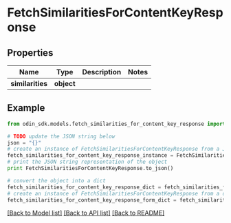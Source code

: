 # FetchSimilaritiesForContentKeyResponse


## Properties

Name | Type | Description | Notes
------------ | ------------- | ------------- | -------------
**similarities** | **object** |  | 

## Example

```python
from odin_sdk.models.fetch_similarities_for_content_key_response import FetchSimilaritiesForContentKeyResponse

# TODO update the JSON string below
json = "{}"
# create an instance of FetchSimilaritiesForContentKeyResponse from a JSON string
fetch_similarities_for_content_key_response_instance = FetchSimilaritiesForContentKeyResponse.from_json(json)
# print the JSON string representation of the object
print FetchSimilaritiesForContentKeyResponse.to_json()

# convert the object into a dict
fetch_similarities_for_content_key_response_dict = fetch_similarities_for_content_key_response_instance.to_dict()
# create an instance of FetchSimilaritiesForContentKeyResponse from a dict
fetch_similarities_for_content_key_response_form_dict = fetch_similarities_for_content_key_response.from_dict(fetch_similarities_for_content_key_response_dict)
```
[[Back to Model list]](../README.md#documentation-for-models) [[Back to API list]](../README.md#documentation-for-api-endpoints) [[Back to README]](../README.md)


